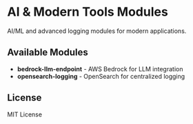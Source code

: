 # AI & Modern Tools Modules

AI/ML and advanced logging modules for modern applications.

## Available Modules

- **bedrock-llm-endpoint** - AWS Bedrock for LLM integration  
- **opensearch-logging** - OpenSearch for centralized logging

## License

MIT License

